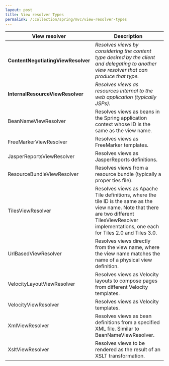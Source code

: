 ```yaml
---
layout: post
title: View resolver Types
permalink: /:collection/spring/mvc/view-resolver-types
---
```


|View resolver                  |Description|
|---                            |---|
|**ContentNegotiatingViewResolver** |	*Resolves views by considering the content type desired by the client and delegating to another view resolver that can produce that type.*|
|**InternalResourceViewResolver**   |	*Resolves views as resources internal to the web application (typically JSPs).*|
|BeanNameViewResolver           |	Resolves views as beans in the Spring application context whose ID is the same as the view name.|
|FreeMarkerViewResolver         |	Resolves views as FreeMarker templates.|
|JasperReportsViewResolver      |	Resolves views as JasperReports definitions.|
|ResourceBundleViewResolver     |	Resolves views from a resource bundle (typically a proper ties file).|
|TilesViewResolver              |	Resolves views as Apache Tile definitions, where the tile ID is the same as the view name. Note that there are two different TilesViewResolver implementations, one each for Tiles 2.0 and Tiles 3.0.|
|UrlBasedViewResolver           |	Resolves views directly from the view name, where the view name matches the name of a physical view definition.|
|VelocityLayoutViewResolver     |	Resolves views as Velocity layouts to compose pages from different Velocity templates.|
|VelocityViewResolver           |	Resolves views as Velocity templates.|
|XmlViewResolver                |	Resolves views as bean definitions from a specified XML file. Similar to BeanNameViewResolver.|
|XsltViewResolver               |	Resolves views to be rendered as the result of an XSLT transformation.|
